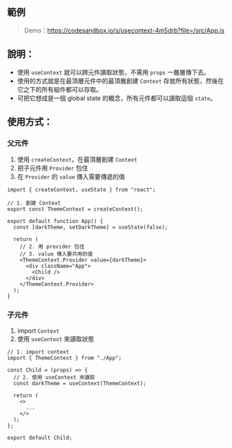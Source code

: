 ## 範例

> Demo：https://codesandbox.io/s/usecontext-4m5drb?file=/src/App.js

## 說明：

- 使用 `useContext` 就可以跨元件讀取狀態，不需用 `props` 一層層傳下去。
- 使用的方式就是在最頂層元件中的最頂層創建 `Context` 存放所有狀態，然後在它之下的所有組件都可以存取。
- 可把它想成是一個 global state 的概念，所有元件都可以讀取這個 `state`。

## 使用方式：

### 父元件

1. 使用 `createContext`，在最頂層創建 `Context`
2. 把子元件用 `Provider` 包住
3. 在 `Provider` 的 `value` 傳入需要傳遞的值

```javascript=1
import { createContext, useState } from "react";

// 1. 創建 Context
export const ThemeContext = createContext();

export default function App() {
  const [darkTheme, setDarkTheme] = useState(false);

  return (
    // 2. 用 provider 包住
    // 3. value 傳入要共用的值
    <ThemeContext.Provider value={darkTheme}>
      <div className="App">
        <Child />
      </div>
    </ThemeContext.Provider>
  );
}

```

### 子元件

1. import `Context`
2. 使用 `useContext` 來讀取狀態

```javascript=1
// 1. import context
import { ThemeContext } from "./App";

const Child = (props) => {
  // 2. 使用 useContext 來讀取
  const darkTheme = useContext(ThemeContext);

  return (
    <>
      ...
    </>
  );
};

export default Child;

```
